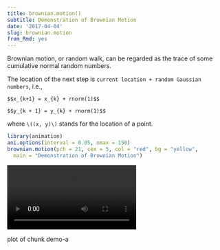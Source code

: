 ```yaml
---
title: brownian.motion()
subtitle: Demonstration of Brownian Motion
date: '2017-04-04'
slug: brownian.motion
from_Rmd: yes
---
```

 

Brownian motion, or random walk, can be regarded as the trace of some
cumulative normal random numbers.

The location of the next step is `current location + random Gaussian numbers`, i.e.,

`$$x_{k+1} = x_{k} + rnorm(1)$$`


`$$y_{k + 1} = y_{k} + rnorm(1)$$`

where `\((x, y)\)` stands for the location of a point.

 

```r
library(animation)
ani.options(interval = 0.05, nmax = 150)
brownian.motion(pch = 21, cex = 5, col = "red", bg = "yellow", 
  main = "Demonstration of Brownian Motion")
```

<video controls loop autoplay><source src="/figures/animation/example/brownian-motion/demo-a.mp4" /><p>plot of chunk demo-a</p></video>
